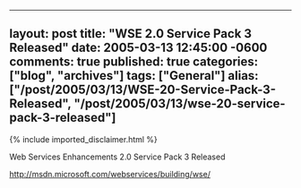   ---
  layout: post
  title: "WSE 2.0 Service Pack 3 Released"
  date: 2005-03-13 12:45:00 -0600
  comments: true
  published: true
  categories: ["blog", "archives"]
  tags: ["General"]
  alias: ["/post/2005/03/13/WSE-20-Service-Pack-3-Released", "/post/2005/03/13/wse-20-service-pack-3-released"]
  ---
<!-- more -->
{% include imported_disclaimer.html %}
<P>Web Services Enhancements 2.0 Service Pack 3 Released
<P>
<P><A href="http://msdn.microsoft.com/webservices/building/wse/">http://msdn.microsoft.com/webservices/building/wse/</A></P>
